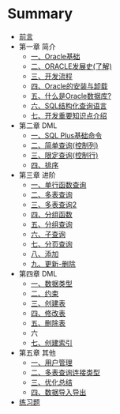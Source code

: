 # Summary

* [前言](README.md)
* 第一章 简介
  * [一、Oracle基础](di-yi-zhang/oracleji-chu.md)
  * [二、ORACLE发展史\(了解\)](di-yi-zhang/er-3001-oracle-fa-zhan-53f228-le-89e329.md)
  * [三、开发流程](di-yi-zhang/san.md)
  * [四、Oracle的安装与卸载](di-yi-zhang/si.md)
  * [五、什么是Oracle数据库?](di-yi-zhang/wu.md)
  * [六、SQL结构化查询语言](di-yi-zhang/liu.md)
  * [七、开发重要知识点介绍](di-yi-zhang/qi.md)
* 第二章 DML
  * [一、SQL Plus基础命令](di-er-zhang/yi.md)
  * [二、简单查询\(控制列\)](di-er-zhang/er.md)
  * [三、限定查询\(控制行\)](di-er-zhang/san.md)
  * [四、排序](di-er-zhang/si.md)
* 第三章 进阶
  * [一、单行函数查询](di-san-zhang/yi.md)
  * [二、多表查询](di-san-zhang/er.md)
  * [三、多表查询2](di-san-zhang/san.md)
  * [四、分组函数](di-san-zhang/si.md)
  * [五、分组查询](di-san-zhang/wu.md)
  * [六、子查询](di-san-zhang/liu.md)
  * [七、分页查询](di-san-zhang/qi.md)
  * [八、添加](di-san-zhang/ba.md)
  * [九、更新-删除](di-san-zhang/jiu.md)
* 第四章 DML
  * [一、数据类型](di-si-zhang-dml/yi.md)
  * [二、约束](di-si-zhang-dml/er.md)
  * [三、创建表](di-si-zhang-dml/san.md)
  * [四、修改表](di-si-zhang-dml/si.md)
  * [五、删除表](di-si-zhang-dml/wu.md)
  * 六
  * [七、创建索引](di-si-zhang-dml/qi.md)
* 第五章 其他
  * [一、用户管理](di-wu-zhang-qi-ta/yi.md)
  * [二、多表查询连接类型](di-wu-zhang-qi-ta/er.md)
  * [三、优化总结](di-wu-zhang-qi-ta/san.md)
  * [四、数据导入导出](di-wu-zhang-qi-ta/si.md)
* [练习题](lian-xi.md)

